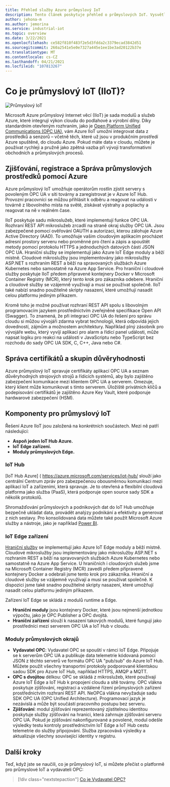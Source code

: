 ```yaml
---
title: Přehled služby Azure průmyslový IoT
description: Tento článek poskytuje přehled o průmyslových IoT. Vysvětluje připojení a součásti zabezpečení dílenského řízení v IIoT.
author: jehona-m
ms.author: jemorina
ms.service: industrial-iot
ms.topic: overview
ms.date: 3/22/2021
ms.openlocfilehash: ce582f810f483f2e5d3fdda2c3379ecad3842d51
ms.sourcegitcommit: 260a2541e5e0e7327a445e1ee1be3ad20122b37e
ms.translationtype: MT
ms.contentlocale: cs-CZ
ms.lasthandoff: 04/21/2021
ms.locfileid: "107813267"
---
```

# <a name="what-is-industrial-iot-iiot"></a>Co je průmyslový IoT (IIoT)?

![Průmyslový IoT](media/overview-what-is-Industrial-IoT/icon-255-px.png)

Microsoft Azure průmyslový Internet věcí (IIoT) je sada modulů a služeb Azure, které integrují výkon cloudu do podlahové a výrobní dílny. Díky standardním otevřeným rozhraním, jako je [Open Platform Unified Communications (OPC UA)](https://opcfoundation.org/about/opc-technologies/opc-ua/), vám Azure IIoT umožní integrovat data z prostředků a senzorů – včetně těch, které už jsou v produkčním prostředí Azure spuštěné, do cloudu Azure. Pokud máte data v cloudu, můžete je používat rychleji a pružně jako zpětná vazba při vývoji transformativní obchodních a průmyslových procesů.

## <a name="discover-register-and-manage-your-industrial-assets-with-azure"></a>Zjišťování, registrace a Správa průmyslových prostředků pomocí Azure

Azure průmyslový IoT umožňuje operátorům rostlin zjistit servery s povoleným OPC UA v síti továrny a zaregistrovat je v Azure IoT Hub. Provozní pracovníci se můžou přihlásit k odběru a reagovat na události v továrně z libovolného místa na světě, získávat výstrahy a poplachy a reagovat na ně v reálném čase.

IIoT poskytuje sadu mikroslužeb, které implementují funkce OPC UA. Rozhraní REST API mikroslužeb zrcadlí na straně okraj služby OPC UA. Jsou zabezpečené pomocí ověřování OAUTH a autorizaci, kterou zálohuje Azure Active Directory (AAD). To umožňuje vašim cloudovým aplikacím procházet adresní prostory serveru nebo proměnné pro čtení a zápis a spouštět metody pomocí protokolu HTTPS a jednoduchých datových částí JSON OPC UA. Hraniční služby se implementují jako Azure IoT Edge moduly a běží místně. Cloudové mikroslužby jsou implementovány jako mikroslužby ASP.NET s rozhraním REST a běží na spravovaných službách Azure Kubernetes nebo samostatně na Azure App Service. Pro hraniční i cloudové služby poskytuje IIoT předem připravené kontejnery Docker v Microsoft Container Registry (MCR), který tento krok pro zákazníka odebere. Hraniční a cloudové služby se vzájemně využívají a musí se používat společně. IIoT také nabízí snadno použitelné skripty nasazení, které umožňují nasadit celou platformu jediným příkazem.

Kromě toho je možné používat rozhraní REST API spolu s libovolným programovacím jazykem prostřednictvím zveřejněné specifikace Open API (Swagger). To znamená, že při integraci OPC UA do řešení pro správu cloudu si můžou vývojáři zdarma vybrat technologii, která odpovídá jejich dovedností, zájmům a možnostem architektury. Například plný zásobník pro vývojáře webu, který vyvíjí aplikaci pro alarm a řídicí panel události, může napsat logiku pro reakci na události v JavaScriptu nebo TypeScript bez rozchodu do sady OPC UA SDK, C, C++, Java nebo C#.

## <a name="manage-certificates-and-trust-groups"></a>Správa certifikátů a skupin důvěryhodnosti

Azure průmyslový IoT spravuje certifikáty aplikací OPC UA a seznam důvěryhodných strojových strojů a řídicích systémů, aby bylo zajištěno zabezpečení komunikace mezi klientem OPC UA a serverem. Omezuje, který klient může komunikovat s tímto serverem. Úložiště privátních klíčů a podepisování certifikátů je zajištěno Azure Key Vault, které podporuje hardwarové zabezpečení (HSM).

## <a name="industrial-iot-components"></a>Komponenty pro průmyslový IoT

Řešení Azure IIoT jsou založená na konkrétních součástech. Mezi ně patří následující:

- **Aspoň jeden IoT Hub Azure.**
- **IoT Edge zařízení.**
- **Moduly průmyslových Edge.**

### <a name="iot-hub"></a>IoT Hub
[IoT Hub Azure] ( https://azure.microsoft.com/services/iot-hub/ slouží jako centrální Centrum zpráv pro zabezpečenou obousměrnou komunikaci mezi aplikací IoT a zařízeními, která spravuje. Je to otevřená a flexibilní cloudová platforma jako služba (PaaS), která podporuje open source sady SDK a několik protokolů. 

Shromažďování průmyslových a podnikových dat do IoT Hub umožňuje bezpečně ukládat data, provádět analýzy podnikání a efektivity a generovat z nich sestavy. Pro konsolidovaná data můžete také použít Microsoft Azure služby a nástroje, jako je například [Power BI](https://powerbi.microsoft.com).

### <a name="iot-edge-devices"></a>IoT Edge zařízení
[Hraniční služby](https://azure.microsoft.com/services/iot-edge/) se implementují jako Azure IoT Edge moduly a běží místně. Cloudové mikroslužby jsou implementovány jako mikroslužby ASP.NET s rozhraním REST a běží na spravovaných službách Azure Kubernetes nebo samostatně na Azure App Service. U hraničních i cloudových služeb jsme na Microsoft Container Registry (MCR) zavedli předem připravené kontejnery Docker a odebrali jsme tento krok pro zákazníka. Hraniční a cloudové služby se vzájemně využívají a musí se používat společně. K dispozici jsme také snadno použitelné skripty nasazení, které umožňují nasadit celou platformu jediným příkazem.

Zařízení IoT Edge se skládá z modulů runtime a Edge.
- **Hraniční moduly** jsou kontejnery Docker, které jsou nejmenší jednotkou výpočtu, jako je OPC Publisher a OPC dvojitá. 
- **Hraniční zařízení** slouží k nasazení takových modulů, které fungují jako prostředníci mezi serverem OPC UA a IoT Hub v cloudu.

### <a name="industrial-edge-modules"></a>Moduly průmyslových okrajů
- **Vydavatel OPC**: Vydavatel OPC se spouští v rámci IoT Edge. Připojuje se k serverům OPC UA a publikuje data telemetrie kódovaná pomocí JSON z těchto serverů ve formátu OPC UA "pub/sub" do Azure IoT Hub. Můžete použít všechny transportní protokoly podporované klientskou sadou SDK pro Azure IoT Hub, například HTTPS, AMQP a MQTT.
- **OPC s dvojitou** délkou: OPC se skládá z mikroslužeb, které používají Azure IoT Edge a IoT Hub k propojení cloudu a sítě továrny. OPC vlákna poskytuje zjišťování, registraci a vzdálené řízení průmyslových zařízení prostřednictvím rozhraní REST API. NeOPCá vlákna nevyžaduje sadu SDK OPC UA (OPC Unified Architecture). Programovací jazyk je nezávislá a může být součástí pracovního postupu bez serveru.
- **Zjišťování**: modul zjišťování reprezentovaný zjistitelnou identitou poskytuje služby zjišťování na hranici, která zahrnuje zjišťování serveru OPC UA. Pokud je zjišťování nakonfigurované a povolené, modul odešle výsledky testu kontroly prostřednictvím IoT Edge a IoT Hub cestu telemetrie do služby připojování. Služba zpracovává výsledky a aktualizuje všechny související identity v registru.

## <a name="next-steps"></a>Další kroky
Teď, když jste se naučili, co je průmyslový IoT, si můžete přečíst o platformě pro průmyslové IoT a vydavateli OPC:

> [!div class="nextstepaction"]
> [Co je Vydavatel OPC?](overview-what-is-opc-publisher.md)